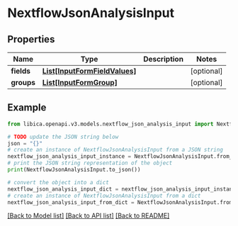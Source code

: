 # NextflowJsonAnalysisInput


## Properties

Name | Type | Description | Notes
------------ | ------------- | ------------- | -------------
**fields** | [**List[InputFormFieldValues]**](InputFormFieldValues.md) |  | [optional] 
**groups** | [**List[InputFormGroup]**](InputFormGroup.md) |  | [optional] 

## Example

```python
from libica.openapi.v3.models.nextflow_json_analysis_input import NextflowJsonAnalysisInput

# TODO update the JSON string below
json = "{}"
# create an instance of NextflowJsonAnalysisInput from a JSON string
nextflow_json_analysis_input_instance = NextflowJsonAnalysisInput.from_json(json)
# print the JSON string representation of the object
print(NextflowJsonAnalysisInput.to_json())

# convert the object into a dict
nextflow_json_analysis_input_dict = nextflow_json_analysis_input_instance.to_dict()
# create an instance of NextflowJsonAnalysisInput from a dict
nextflow_json_analysis_input_from_dict = NextflowJsonAnalysisInput.from_dict(nextflow_json_analysis_input_dict)
```
[[Back to Model list]](../README.md#documentation-for-models) [[Back to API list]](../README.md#documentation-for-api-endpoints) [[Back to README]](../README.md)


